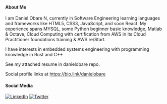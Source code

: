 #### About Me
I am Daniel Obare N, currently in Software Engineering learning languages and frameworks like HTML5, CSS3, JavaScript, and soon React. My experience spans MYSQL, some Python beginner basic knowledge, Matlab & Octave, Cloud Computing with certification from AWS in its Cloud Practitioner foundations training & AWS re/Start. 

I have interests in embedded systems engineering with programming knowledge in Rust and C++

See my attached resume in danielobare repo.

Social profile links at https://bio.link/danielobare


#### Social Media
[![LinkedIn](https://img.shields.io/badge/LinkedIn-%230077B5.svg?logo=linkedin&logoColor=white)](https://linkedin.com/in/danielobare) [![Twitter](https://img.shields.io/badge/Twitter-%231DA1F2.svg?logo=Twitter&logoColor=white)](https://twitter.com/rexobare)
